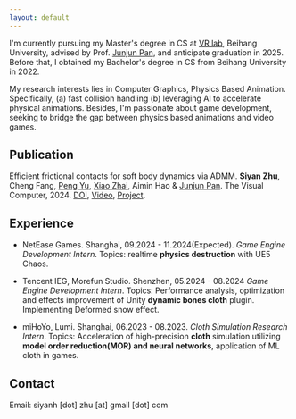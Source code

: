 ```yaml
---
layout: default
---
```


I'm currently pursuing my Master's degree in CS at [VR lab](https://vrlab.buaa.edu.cn/), Beihang University, advised by Prof. [Junjun Pan](https://shi.buaa.edu.cn/junjun_pan), and anticipate graduation in 2025. Before that, I obtained my Bachelor's degree in CS from Beihang University in 2022.

My research interests lies in Computer Graphics, Physics Based Animation. Specifically, (a) fast collision handling (b) leveraging AI to accelerate physical animations. 
Besides, I'm passionate about game development, seeking to bridge the gap between physics based animations and video games.



## Publication


Efficient frictional contacts for soft body dynamics via ADMM. **Siyan Zhu**, Cheng Fang, [Peng Yu](https://yupengvr.github.io), [Xiao Zhai](https://zhai-xiao.github.io/), Aimin Hao & [Junjun Pan](https://shi.buaa.edu.cn/junjun_pan). The Visual Computer, 2024. 
[DOI](https://doi.org/10.1007/s00371-024-03438-8), [Video](https://www.youtube.com/watch?v=rUBcgffdxtQ), [Project](https://github.com/OkifuZ/admm-elasticity-contact-solver).


## Experience

- NetEase Games. Shanghai, 09.2024 - 11.2024(Expected). 
  *Game Engine Development Intern*. 
  Topics: realtime **physics destruction** with UE5 Chaos. 

- Tencent IEG, Morefun Studio. Shenzhen, 05.2024 - 08.2024
  *Game Engine Development Intern*.
  Topics: Performance analysis, optimization and effects improvement of Unity **dynamic bones cloth** plugin. Implementing Deformed snow effect.

- miHoYo, Lumi. Shanghai, 06.2023 - 08.2023. 
  *Cloth Simulation Research Intern*.
  Topics: Acceleration of high-precision **cloth** simulation utilizing **model order reduction(MOR) and neural networks**, application of ML cloth in games.



## Contact
Email: siyanh [dot] zhu [at] gmail [dot] com